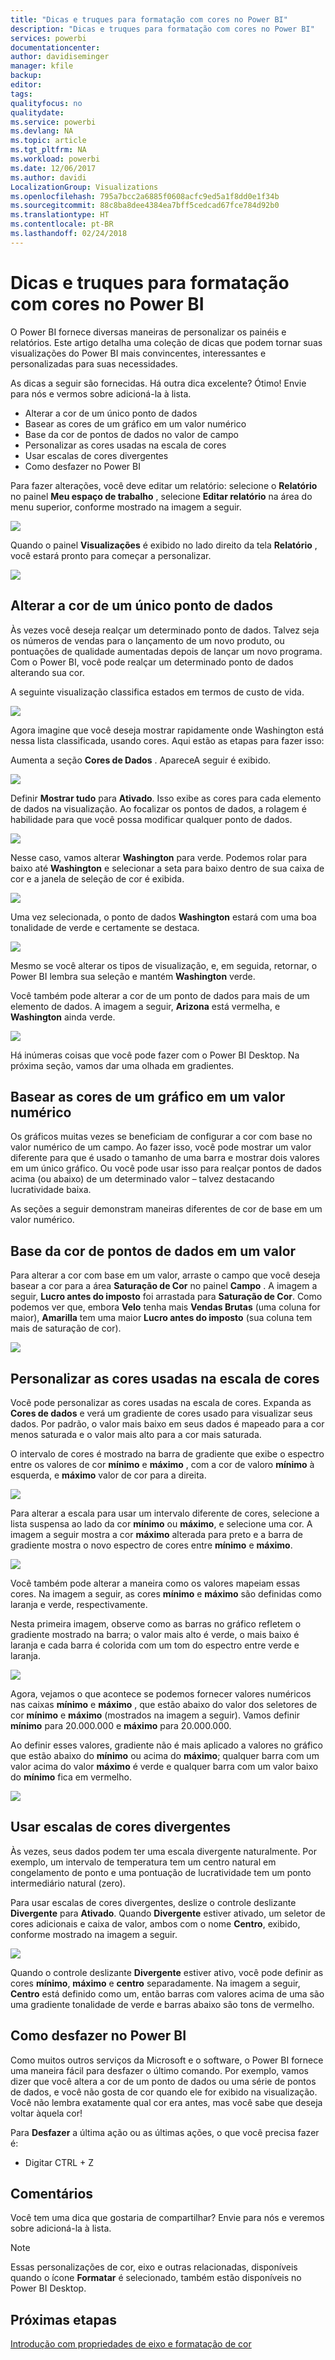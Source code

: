 ```yaml
---
title: "Dicas e truques para formatação com cores no Power BI"
description: "Dicas e truques para formatação com cores no Power BI"
services: powerbi
documentationcenter: 
author: davidiseminger
manager: kfile
backup: 
editor: 
tags: 
qualityfocus: no
qualitydate: 
ms.service: powerbi
ms.devlang: NA
ms.topic: article
ms.tgt_pltfrm: NA
ms.workload: powerbi
ms.date: 12/06/2017
ms.author: davidi
LocalizationGroup: Visualizations
ms.openlocfilehash: 795a7bcc2a6885f0608acfc9ed5a1f8dd0e1f34b
ms.sourcegitcommit: 88c8ba8dee4384ea7bff5cedcad67fce784d92b0
ms.translationtype: HT
ms.contentlocale: pt-BR
ms.lasthandoff: 02/24/2018
---
```

# <a name="tips-and-tricks-for-color-formatting-in-power-bi"></a>Dicas e truques para formatação com cores no Power BI
O Power BI fornece diversas maneiras de personalizar os painéis e relatórios. Este artigo detalha uma coleção de dicas que podem tornar suas visualizações do Power BI mais convincentes, interessantes e personalizadas para suas necessidades.

As dicas a seguir são fornecidas. Há outra dica excelente? Ótimo! Envie para nós e vermos sobre adicioná-la à lista.

* Alterar a cor de um único ponto de dados
* Basear as cores de um gráfico em um valor numérico
* Base da cor de pontos de dados no valor de campo
* Personalizar as cores usadas na escala de cores
* Usar escalas de cores divergentes
* Como desfazer no Power BI

Para fazer alterações, você deve editar um relatório: selecione o **Relatório** no painel **Meu espaço de trabalho** , selecione **Editar relatório** na área do menu superior, conforme mostrado na imagem a seguir.

![](media/service-tips-and-tricks-for-color-formatting/tipstrickscolor_1.png)

Quando o painel **Visualizações** é exibido no lado direito da tela **Relatório** , você estará pronto para começar a personalizar.

![](media/service-tips-and-tricks-for-color-formatting/tipstrickscolor_2.png)

## <a name="change-the-color-of-a-single-data-point"></a>Alterar a cor de um único ponto de dados
Às vezes você deseja realçar um determinado ponto de dados. Talvez seja os números de vendas para o lançamento de um novo produto, ou pontuações de qualidade aumentadas depois de lançar um novo programa. Com o Power BI, você pode realçar um determinado ponto de dados alterando sua cor.

A seguinte visualização classifica estados em termos de custo de vida. 

![](media/service-tips-and-tricks-for-color-formatting/tipstrickscolor_3.png)

Agora imagine que você deseja mostrar rapidamente onde Washington está nessa lista classificada, usando cores. Aqui estão as etapas para fazer isso:

Aumenta a seção **Cores de Dados** . ApareceA seguir é exibido.

![](media/service-tips-and-tricks-for-color-formatting/tipstrickscolor_4.png)

Definir **Mostrar tudo** para **Ativado**. Isso exibe as cores para cada elemento de dados na visualização. Ao focalizar os pontos de dados, a rolagem é habilidade para que você possa modificar qualquer ponto de dados.

![](media/service-tips-and-tricks-for-color-formatting/tipstrickscolor_5.png)

Nesse caso, vamos alterar **Washington** para verde. Podemos rolar para baixo até **Washington** e selecionar a seta para baixo dentro de sua caixa de cor e a janela de seleção de cor é exibida.

![](media/service-tips-and-tricks-for-color-formatting/tipstrickscolor_6.png)

Uma vez selecionada, o ponto de dados **Washington** estará com uma boa tonalidade de verde e certamente se destaca.

![](media/service-tips-and-tricks-for-color-formatting/tipstrickscolor_7.png)

Mesmo se você alterar os tipos de visualização, e, em seguida, retornar, o Power BI lembra sua seleção e mantém **Washington** verde.

Você também pode alterar a cor de um ponto de dados para mais de um elemento de dados. A imagem a seguir, **Arizona** está vermelha, e **Washington** ainda verde.

![](media/service-tips-and-tricks-for-color-formatting/tipstrickscolor_8.png)

Há inúmeras coisas que você pode fazer com o Power BI Desktop. Na próxima seção, vamos dar uma olhada em gradientes.

## <a name="base-the-colors-of-a-chart-on-a-numeric-value"></a>Basear as cores de um gráfico em um valor numérico
Os gráficos muitas vezes se beneficiam de configurar a cor com base no valor numérico de um campo. Ao fazer isso, você pode mostrar um valor diferente para que é usado o tamanho de uma barra e mostrar dois valores em um único gráfico. Ou você pode usar isso para realçar pontos de dados acima (ou abaixo) de um determinado valor – talvez destacando lucratividade baixa.

As seções a seguir demonstram maneiras diferentes de cor de base em um valor numérico.

## <a name="base-the-color-of-data-points-on-a-value"></a>Base da cor de pontos de dados em um valor
Para alterar a cor com base em um valor, arraste o campo que você deseja basear a cor para a área **Saturação de Cor** no painel **Campo** . A imagem a seguir, **Lucro antes do imposto** foi arrastada para **Saturação de Cor**. Como podemos ver que, embora **Velo** tenha mais **Vendas Brutas** (uma coluna for maior), **Amarilla** tem uma maior **Lucro antes do imposto** (sua coluna tem mais de saturação de cor).

![](media/service-tips-and-tricks-for-color-formatting/tipstrickscolor_9.png)

## <a name="customize-the-colors-used-in-the-color-scale"></a>Personalizar as cores usadas na escala de cores
Você pode personalizar as cores usadas na escala de cores. Expanda as **Cores de dados** e verá um gradiente de cores usado para visualizar seus dados. Por padrão, o valor mais baixo em seus dados é mapeado para a cor menos saturada e o valor mais alto para a cor mais saturada.

O intervalo de cores é mostrado na barra de gradiente que exibe o espectro entre os valores de cor **mínimo** e **máximo** , com a cor de valoro **mínimo** à esquerda, e **máximo** valor de cor para a direita.

![](media/service-tips-and-tricks-for-color-formatting/tipstrickscolor_10.png)

Para alterar a escala para usar um intervalo diferente de cores, selecione a lista suspensa ao lado da cor **mínimo** ou **máximo**, e selecione uma cor. A imagem a seguir mostra a cor **máximo** alterada para preto e a barra de gradiente mostra o novo espectro de cores entre **mínimo** e **máximo**.

![](media/service-tips-and-tricks-for-color-formatting/tipstrickscolor_11.png)

Você também pode alterar a maneira como os valores mapeiam essas cores. Na imagem a seguir, as cores **mínimo** e **máximo** são definidas como laranja e verde, respectivamente.

Nesta primeira imagem, observe como as barras no gráfico refletem o gradiente mostrado na barra; o valor mais alto é verde, o mais baixo é laranja e cada barra é colorida com um tom do espectro entre verde e laranja.

![](media/service-tips-and-tricks-for-color-formatting/tipstrickscolor_12.png)

Agora, vejamos o que acontece se podemos fornecer valores numéricos nas caixas **mínimo** e **máximo** , que estão abaixo do valor dos seletores de cor **mínimo** e **máximo** (mostrados na imagem a seguir). Vamos definir **mínimo** para 20.000.000 e **máximo** para 20.000.000.

Ao definir esses valores, gradiente não é mais aplicado a valores no gráfico que estão abaixo do **mínimo** ou acima do **máximo**; qualquer barra com um valor acima do valor **máximo** é verde e qualquer barra com um valor baixo do **mínimo** fica em vermelho.

![](media/service-tips-and-tricks-for-color-formatting/tipstrickscolor_13.png)

## <a name="use-diverging-color-scales"></a>Usar escalas de cores divergentes
Às vezes, seus dados podem ter uma escala divergente naturalmente. Por exemplo, um intervalo de temperatura tem um centro natural em congelamento de ponto e uma pontuação de lucratividade tem um ponto intermediário natural (zero).

Para usar escalas de cores divergentes, deslize o controle deslizante **Divergente** para **Ativado**. Quando **Divergente** estiver ativado, um seletor de cores adicionais e caixa de valor, ambos com o nome **Centro**, exibido, conforme mostrado na imagem a seguir.

![](media/service-tips-and-tricks-for-color-formatting/tipstrickscolor_14.png)

Quando o controle deslizante **Divergente** estiver ativo, você pode definir as cores **mínimo**, **máximo** e **centro** separadamente. Na imagem a seguir, **Centro** está definido como um, então barras com valores acima de uma são uma gradiente tonalidade de verde e barras abaixo são tons de vermelho.

## <a name="how-to-undo-in-power-bi"></a>Como desfazer no Power BI
Como muitos outros serviços da Microsoft e o software, o Power BI fornece uma maneira fácil para desfazer o último comando. Por exemplo, vamos dizer que você altera a cor de um ponto de dados ou uma série de pontos de dados, e você não gosta de cor quando ele for exibido na visualização. Você não lembra exatamente qual cor era antes, mas você sabe que deseja voltar àquela cor!

Para **Desfazer** a última ação ou as últimas ações, o que você precisa fazer é:

- Digitar CTRL + Z

## <a name="feedback"></a>Comentários
Você tem uma dica que gostaria de compartilhar? Envie para nós e veremos sobre adicioná-la à lista.

>[!NOTE]
>Essas personalizações de cor, eixo e outras relacionadas, disponíveis quando o ícone **Formatar** é selecionado, também estão disponíveis no Power BI Desktop.

## <a name="next-steps"></a>Próximas etapas
[Introdução com propriedades de eixo e formatação de cor](service-getting-started-with-color-formatting-and-axis-properties.md)

